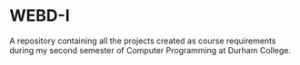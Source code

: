 # WEBD-I
A repository containing all the projects created as course requirements during my second semester of Computer Programming at Durham College.
